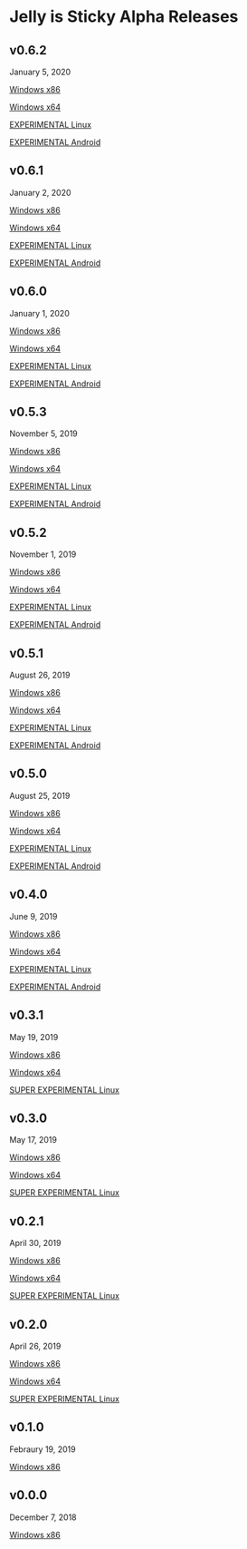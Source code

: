 # Jelly is Sticky Alpha Releases

## v0.6.2
January 5, 2020

[Windows x86](https://github.com/etotheipi1/Jelly-Releases/releases/download/v0.6.2/Jelly.is.Sticky.v0.6.2.x86.rar)

[Windows x64](https://github.com/etotheipi1/Jelly-Releases/releases/download/v0.6.2/Jelly.is.Sticky.v0.6.2.x64.rar)

[EXPERIMENTAL Linux](https://github.com/etotheipi1/Jelly-Releases/releases/download/v0.6.2/Jelly.is.Sticky.v0.6.2.linux.rar)

[EXPERIMENTAL Android](https://github.com/etotheipi1/Jelly-Releases/releases/download/v0.6.2/Jelly.is.Sticky.v0.6.2.android.apk)

## v0.6.1
January 2, 2020

[Windows x86](https://github.com/etotheipi1/Jelly-Releases/releases/download/v0.6.1/Jelly.is.Sticky.v0.6.1.x86.rar)

[Windows x64](https://github.com/etotheipi1/Jelly-Releases/releases/download/v0.6.1/Jelly.is.Sticky.v0.6.1.x64.rar)

[EXPERIMENTAL Linux](https://github.com/etotheipi1/Jelly-Releases/releases/download/v0.6.1/Jelly.is.Sticky.v0.6.1.linux.rar)

[EXPERIMENTAL Android](https://github.com/etotheipi1/Jelly-Releases/releases/download/v0.6.1/Jelly.is.Sticky.v0.6.1.android.apk)

## v0.6.0
January 1, 2020

[Windows x86](https://github.com/etotheipi1/Jelly-Releases/releases/download/v0.6.0/Jelly.is.Sticky.v0.6.0.x86.rar)

[Windows x64](https://github.com/etotheipi1/Jelly-Releases/releases/download/v0.6.0/Jelly.is.Sticky.v0.6.0.x64.rar)

[EXPERIMENTAL Linux](https://github.com/etotheipi1/Jelly-Releases/releases/download/v0.6.0/Jelly.is.Sticky.v0.6.0.linux.rar)

[EXPERIMENTAL Android](https://github.com/etotheipi1/Jelly-Releases/releases/download/v0.6.0/Jelly.is.Sticky.v0.6.0.android.apk)

## v0.5.3
November 5, 2019

[Windows x86](https://github.com/etotheipi1/Jelly-Releases/releases/download/v0.5.3/Jelly.is.Sticky.v0.5.3.x86.rar)

[Windows x64](https://github.com/etotheipi1/Jelly-Releases/releases/download/v0.5.3/Jelly.is.Sticky.v0.5.3.x64.rar)

[EXPERIMENTAL Linux](https://github.com/etotheipi1/Jelly-Releases/releases/download/v0.5.3/Jelly.is.Sticky.v0.5.3.linux.rar)

[EXPERIMENTAL Android](https://github.com/etotheipi1/Jelly-Releases/releases/download/v0.5.3/Jelly.is.Sticky.v0.5.3.android.apk)

## v0.5.2
November 1, 2019

[Windows x86](https://github.com/etotheipi1/Jelly-Releases/releases/download/v0.5.2/Jelly.is.Sticky.v0.5.2.x86.rar)

[Windows x64](https://github.com/etotheipi1/Jelly-Releases/releases/download/v0.5.2/Jelly.is.Sticky.v0.5.2.x64.rar)

[EXPERIMENTAL Linux](https://github.com/etotheipi1/Jelly-Releases/releases/download/v0.5.2/Jelly.is.Sticky.v0.5.2.linux.rar)

[EXPERIMENTAL Android](https://github.com/etotheipi1/Jelly-Releases/releases/download/v0.5.2/Jelly.is.Sticky.v0.5.2.android.apk)

## v0.5.1
August 26, 2019

[Windows x86](https://github.com/etotheipi1/Jelly-Releases/releases/download/v0.5.1/Jelly.is.Sticky.v0.5.1.x86.rar)

[Windows x64](https://github.com/etotheipi1/Jelly-Releases/releases/download/v0.5.1/Jelly.is.Sticky.v0.5.1.x64.rar)

[EXPERIMENTAL Linux](https://github.com/etotheipi1/Jelly-Releases/releases/download/v0.5.1/Jelly.is.Sticky.v0.5.1.linux.rar)

[EXPERIMENTAL Android](https://github.com/etotheipi1/Jelly-Releases/releases/download/v0.5.1/Jelly.is.Sticky.v0.5.1.android.apk)

## v0.5.0
August 25, 2019

[Windows x86](https://github.com/etotheipi1/Jelly-Releases/releases/download/v0.5.0/Jelly.Factory.v0.5.0.x86.rar)

[Windows x64](https://github.com/etotheipi1/Jelly-Releases/releases/download/v0.5.0/Jelly.Factory.v0.5.0.x64.rar)

[EXPERIMENTAL Linux](https://github.com/etotheipi1/Jelly-Releases/releases/download/v0.5.0/Jelly.Factory.v0.5.0.linux.rar)

[EXPERIMENTAL Android](https://github.com/etotheipi1/Jelly-Releases/releases/download/v0.5.0/Jelly.Factory.v0.5.0.android.apk)

## v0.4.0
June 9, 2019

[Windows x86](https://github.com/etotheipi1/Jelly-Releases/releases/download/v0.4.0/Jelly.Factory.v0.4.0.x86.rar)

[Windows x64](https://github.com/etotheipi1/Jelly-Releases/releases/download/v0.4.0/Jelly.Factory.v0.4.0.x64.rar)

[EXPERIMENTAL Linux](https://github.com/etotheipi1/Jelly-Releases/releases/download/v0.4.0/Jelly.Factory.v0.4.0.linux.rar)

[EXPERIMENTAL Android](https://github.com/etotheipi1/Jelly-Releases/releases/download/v0.4.0/Jelly.Factory.v0.4.0.android.apk)

## v0.3.1
May 19, 2019

[Windows x86](https://github.com/etotheipi1/Jelly-Releases/releases/download/v0.3.1/Jelly.Factory.v0.3.1.x86.rar)

[Windows x64](https://github.com/etotheipi1/Jelly-Releases/releases/download/v0.3.1/Jelly.Factory.v0.3.1.x64.rar)

[SUPER EXPERIMENTAL Linux](https://github.com/etotheipi1/Jelly-Releases/releases/download/v0.3.1/Jelly.Factory.v0.3.1.linux.rar)

## v0.3.0
May 17, 2019

[Windows x86](https://github.com/etotheipi1/Jelly-Releases/releases/download/v0.3.0/Jelly.Factory.v0.3.0.x86.rar)

[Windows x64](https://github.com/etotheipi1/Jelly-Releases/releases/download/v0.3.0/Jelly.Factory.v0.3.0.x64.rar)

[SUPER EXPERIMENTAL Linux](https://github.com/etotheipi1/Jelly-Releases/releases/download/v0.3.0/Jelly.Factory.v0.3.0.linux.rar)

## v0.2.1
April 30, 2019

[Windows x86](https://github.com/etotheipi1/Jelly-Releases/releases/download/v0.2.1/Jelly.Factory.v0.2.1.x86.rar)

[Windows x64](https://github.com/etotheipi1/Jelly-Releases/releases/download/v0.2.1/Jelly.Factory.v0.2.1.x64.rar)

[SUPER EXPERIMENTAL Linux](https://github.com/etotheipi1/Jelly-Releases/releases/download/v0.2.1/Jelly.Factory.v0.2.1.linux.rar)

## v0.2.0
April 26, 2019

[Windows x86](https://github.com/etotheipi1/Jelly-Releases/releases/download/v0.2.0/Jelly.Factory.v0.2.0.x86.rar)

[Windows x64](https://github.com/etotheipi1/Jelly-Releases/releases/download/v0.2.0/Jelly.Factory.v0.2.0.x64.rar)

[SUPER EXPERIMENTAL Linux](https://github.com/etotheipi1/Jelly-Releases/releases/download/v0.2.0/Jelly.Factory.v0.2.0.linux.rar)

## v0.1.0
Febraury 19, 2019

[Windows x86](https://github.com/etotheipi1/Jelly-Releases/releases/download/v0.1.0/Jelly.Factory.v0.1.0.rar)

## v0.0.0
December 7, 2018

[Windows x86](https://github.com/etotheipi1/Jelly-Releases/releases/download/v0.0.0/Jelly.Blocks.v0.0.0.rar)